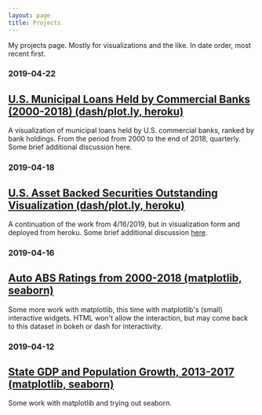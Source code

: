 ```yaml
---
layout: page
title: Projects
---
```


My projects page. Mostly for visualizations and the like. In date order, most recent first.

### 2019-04-22
## <a href="https://minsun-muni.herokuapp.com/">U.S. Municipal Loans Held by Commercial Banks (2000-2018) (dash/plot.ly, heroku)</a>

A visualization of municipal loans held by U.S. commercial banks, ranked by bank holdings. From the period from 2000 to the end of 2018, quarterly. Some brief additional discussion here.

### 2019-04-18
## <a href="https://minsun-abs.herokuapp.com/">U.S. Asset Backed Securities Outstanding Visualization (dash/plot.ly, heroku)</a>

A continuation of the work from 4/16/2019, but in visualization form and deployed from heroku. Some brief additional discussion <a href="https://www.stuffofminsun.com/2019/04/18/herokus-awesome/">here</a>.

### 2019-04-16
## <a href="../files/matplotlib_example3.html">Auto ABS Ratings from 2000-2018 (matplotlib, seaborn)</a>

Some more work with matplotlib, this time with matplotlib's (small) interactive widgets. HTML won't allow the interaction, but may come back to this dataset in bokeh or dash for interactivity.

### 2019-04-12
## <a href="../files/matplotlib_example1.html">State GDP and Population Growth, 2013-2017 (matplotlib, seaborn)</a>

Some work with matplotlib and trying out seaborn.